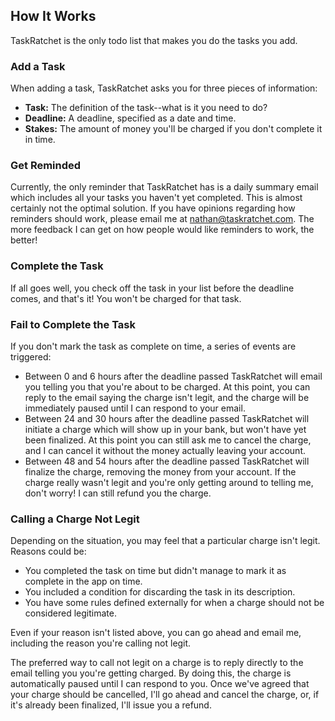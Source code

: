 ## How It Works

TaskRatchet is the only todo list that makes you do the tasks you add. 

### Add a Task

When adding a task, TaskRatchet asks you for three pieces of information:

- **Task:** The definition of the task--what is it you need to do?
- **Deadline:** A deadline, specified as a date and time.
- **Stakes:** The amount of money you'll be charged if you don't complete it in time.

### Get Reminded

Currently, the only reminder that TaskRatchet has is a daily summary email which includes all your tasks you haven't yet
completed. This is almost certainly not the optimal solution. If you have opinions regarding how reminders should work,
please email me at nathan@taskratchet.com. The more feedback I can get on how people would like reminders to work, the
better!

### Complete the Task

If all goes well, you check off the task in your list before the deadline comes, and that's it! You won't be charged
for that task.

### Fail to Complete the Task

If you don't mark the task as complete on time, a series of events are triggered:

- Between 0 and 6 hours after the deadline passed TaskRatchet will email you telling you that you're about to be charged. At this point, 
  you can reply to the email saying the charge isn't legit, and the charge will be immediately paused until I can respond to your email.
- Between 24 and 30 hours after the deadline passed TaskRatchet will initiate a charge which will show up in your bank, but won't have
  yet been finalized. At this point you can still ask me to cancel the charge, and I can cancel it without the money
  actually leaving your account.
- Between 48 and 54 hours after the deadline passed TaskRatchet will finalize the charge, removing the money from your account. If the 
  charge really wasn't legit and you're only getting around to telling me, don't worry! I can still refund you the
  charge.

### Calling a Charge Not Legit

Depending on the situation, you may feel that a particular charge isn't legit. Reasons could be:

- You completed the task on time but didn't manage to mark it as complete in the app on time.
- You included a condition for discarding the task in its description.
- You have some rules defined externally for when a charge should not be considered legitimate.

Even if your reason isn't listed above, you can go ahead and email me, including the reason you're calling not legit.

The preferred way to call not legit on a charge is to reply directly to the email telling you you're getting charged. By
doing this, the charge is automatically paused until I can respond to you. Once we've agreed that your charge should be
cancelled, I'll go ahead and cancel the charge, or, if it's already been finalized, I'll issue you a refund.
